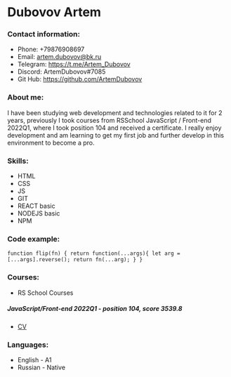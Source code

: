 # Dubovov Artem

### Contact information:
- Phone: +79876908697
- Email: artem.dubovov@bk.ru
- Telegram: https://t.me/Artem_Dubovov
- Discord: ArtemDubovov#7085
- Git Hub: https://github.com/ArtemDubovov

### About me:

I have been studying web development and technologies related to it for 2 years, previously I took courses from RSSchool JavaScript / Front-end 2022Q1, where I took position 104 and received a certificate. I really enjoy development and am learning to get my first job and further develop in this environment to become a pro.

### Skills:

* HTML
* CSS
* JS
* GIT
* REACT basic
* NODEJS basic
* NPM

### Code example:

`function flip(fn) {
    return function(...args){
      let arg = [...args].reverse();
      return fn(...arg);
    }
}`

### Courses:

- RS School Courses
##### JavaScript/Front-end 2022Q1 - position 104, score 3539.8
- [CV](https://app.rs.school/cv/39516d50-4624-4e41-87ed-462e981a95c5)

### Languages:

- English - A1
- Russian - Native